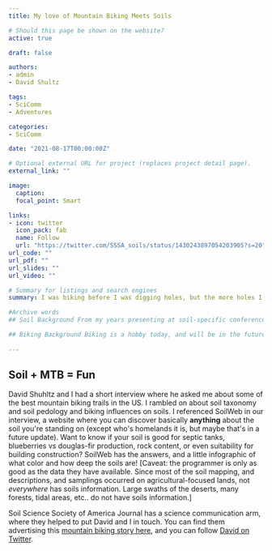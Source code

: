 ```yaml
---
title: My love of Mountain Biking Meets Soils

# Should this page be shown on the website? 
active: true

draft: false

authors:
- admin
- David Shultz

tags:
- SciComm
- Adventures

categories:
- SciComm

date: "2021-08-17T00:00:00Z"

# Optional external URL for project (replaces project detail page).
external_link: ""

image:
  caption: 
  focal_point: Smart

links:
- icon: twitter
  icon_pack: fab
  name: Follow
  url: "https://twitter.com/SSSA_soils/status/1430243897054203905?s=20"
url_code: ""
url_pdf: ""
url_slides: ""
url_video: ""

# Summary for listings and search engines
summary: I was biking before I was digging holes, but the more holes I dug the more I liked biking on dirt. Here I was interviewed by a science journalist who like mountain biking, as do I. 

#Archive words 
## Soil Background From my years presenting at soil-specific conferences I've made a lot of friends while there. One of the connections I made was with a Soil Science Society of America program lead who dealt with the communications side of the organization. She also coordinated the _Soil Matter!_ Blog series which I've contributed to. The field of soil science is small, but Susan Fisk happened to remember me when she received an interview request from NAME NAME to learn about soils in the context of mountain biking. After passing along my contact info, NAME NAME and I met so I could (hopefully) answer all his questions.  

## Biking Background Biking is a hobby today, and will be in the future. I very much enjoy running and soccer, but my knees & hips have seen better days. Mountain biking provides the sweet-spot between aerobic effort and feelings of jedi-ing past trees and ecstatic feelings of weightlessness every once and a while -- all while being low impact on your joints! I knew this when I bought my bike, a 2015 Santa Cruz 5010. I consider this bike my all-mountain quiver-killer (the one bike that can do _all_ the things). For anything on dirt, this bike can ride it, and will ride it until I crack the frame and get a new one (Santa Cruz has a lifetime warranty on their bike frames, a warranty that is known to be rarely used but quickly honored). 
 
---
```



## Soil + MTB = Fun
David Shuhltz and I had a short interview where he asked me about some of the best mountain biking trails in the US. I rambled on about soil taxonomy and soil pedology and biking influences on soils. I referenced SoilWeb in our interview, a website where you can discover basically __anything__ about the soil you're standing on (except who's homelands it is, but maybe that's in a future update). Want to know if your soil is good for septic tanks, blueberries vs douglas-fir production, rock content, or even suitability for building construction? SoilWeb has the answers, and a little infographic of what color and how deep the soils are! [Caveat: the programmer is only as good as the data they have available. Since most of the soil mapping, and descriptions, and samplings occurred on agricultural-focused lands, not _everywhere_ has soils information. Large swaths of the deserts, many forests, tidal areas, etc.. do not have soils information.] 

Soil Science Society of America Journal has a science communication arm, where they helped to put David and I in touch. You can find them advertising this [mountain biking story here](https://twitter.com/SSSA_soils/status/1430243897054203905?s=20), and you can follow [David on Twitter](https://twitter.com/dshultz14/status/1428036141387632648?s=20). 

